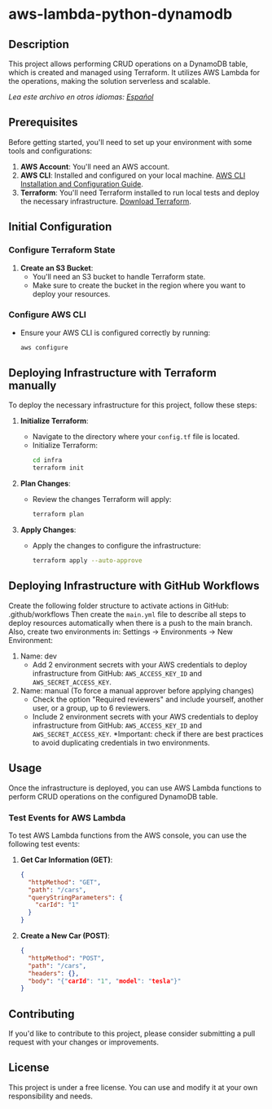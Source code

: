 
# aws-lambda-python-dynamodb

## Description
This project allows performing CRUD operations on a DynamoDB table, which is created and managed using Terraform. It utilizes AWS Lambda for the operations, making the solution serverless and scalable.

*Lea este archivo en otros idiomas: [Español](README_ES.md)*

## Prerequisites
Before getting started, you'll need to set up your environment with some tools and configurations:

1. **AWS Account**: You'll need an AWS account.
2. **AWS CLI**: Installed and configured on your local machine. [AWS CLI Installation and Configuration Guide](https://docs.aws.amazon.com/cli/latest/userguide/getting-started-install.html).
3. **Terraform**: You'll need Terraform installed to run local tests and deploy the necessary infrastructure. [Download Terraform](https://www.terraform.io/downloads.html).

## Initial Configuration

### Configure Terraform State

1. **Create an S3 Bucket**:
   - You'll need an S3 bucket to handle Terraform state.
   - Make sure to create the bucket in the region where you want to deploy your resources.

### Configure AWS CLI

- Ensure your AWS CLI is configured correctly by running:
  ```bash
  aws configure
  ```

## Deploying Infrastructure with Terraform manually

To deploy the necessary infrastructure for this project, follow these steps:

1. **Initialize Terraform**:
   - Navigate to the directory where your `config.tf` file is located.
   - Initialize Terraform:
     ```bash
     cd infra
     terraform init
     ```

2. **Plan Changes**:
   - Review the changes Terraform will apply:
     ```bash
     terraform plan
     ```

3. **Apply Changes**:
   - Apply the changes to configure the infrastructure:
     ```bash
     terraform apply --auto-approve
     ```

## Deploying Infrastructure with GitHub Workflows

Create the following folder structure to activate actions in GitHub:
    .github/workflows
Then create the `main.yml` file to describe all steps to deploy resources automatically when there is a push to the main branch.
Also, create two environments in:
Settings -> Environments -> New Environment:
1. Name: dev
   - Add 2 environment secrets with your AWS credentials to deploy infrastructure from GitHub: `AWS_ACCESS_KEY_ID` and `AWS_SECRET_ACCESS_KEY`.
2. Name: manual (To force a manual approver before applying changes)
   - Check the option "Required reviewers" and include yourself, another user, or a group, up to 6 reviewers.
   - Include 2 environment secrets with your AWS credentials to deploy infrastructure from GitHub: `AWS_ACCESS_KEY_ID` and `AWS_SECRET_ACCESS_KEY`. *Important: check if there are best practices to avoid duplicating credentials in two environments.

## Usage

Once the infrastructure is deployed, you can use AWS Lambda functions to perform CRUD operations on the configured DynamoDB table.

### Test Events for AWS Lambda

To test AWS Lambda functions from the AWS console, you can use the following test events:

1. **Get Car Information (GET)**:
   ```json
   {
     "httpMethod": "GET",
     "path": "/cars",
     "queryStringParameters": {
       "carId": "1"
     }
   }
   ```

2. **Create a New Car (POST)**:
   ```json
   {
     "httpMethod": "POST",
     "path": "/cars",
     "headers": {},
     "body": "{"carId": "1", "model": "tesla"}"
   }
   ```

## Contributing

If you'd like to contribute to this project, please consider submitting a pull request with your changes or improvements.

## License

This project is under a free license. You can use and modify it at your own responsibility and needs.

